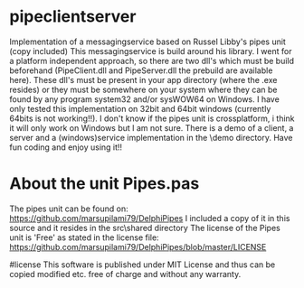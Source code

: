 # pipeclientserver
 Implementation of a messagingservice based on Russel Libby's pipes unit (copy included)
 This messagingservice is build around his library. 
 I went for a platform independent approach, so there are two dll's which must be build beforehand (PipeClient.dll and PipeServer.dll the prebuild are available here). These dll's must be present in your app directory (where the .exe resides) or 
 they must be somewhere on your system where they can be found by any program system32 and/or sysWOW64 on Windows.
 I have only tested this implementation on 32bit and 64bit windows (currently 64bits is not working!!). I don't know if the pipes unit is crossplatform, i think it will only work on Windows but I am not sure.
 There is a demo of a client, a server and a (windows)service implementation in the \demo directory.
 Have fun coding and enjoy using it!! 
 
# About the unit Pipes.pas
 The pipes unit can be found on: https://github.com/marsupilami79/DelphiPipes
 I included a copy of it in this source and it resides in the src\shared directory
 The license of the Pipes unit is 'Free' as stated in the license file: https://github.com/marsupilami79/DelphiPipes/blob/master/LICENSE
 
 #license
 This software is published under MIT License and thus can be copied modified etc. free of charge and without any warranty.
 
 
